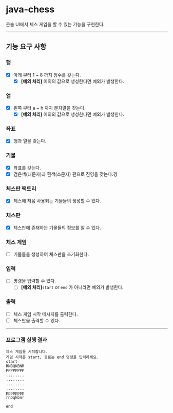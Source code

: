 # java-chess

콘솔 UI에서 체스 게임을 할 수 있는 기능을 구현한다.

---

## 기능 요구 사항

### 행
- [x] 아래 부터 1 ~ 8 까지 정수를 갖는다.
    - [x] **[예외 처리]** 이외의 값으로 생성한다면 예외가 발생한다.

### 열
- [x] 왼쪽 부터 a ~ h 까지 문자열을 갖는다.
    - [x] **[예외 처리]** 이외의 값으로 생성한다면 예외가 발생한다.

### 좌표
- [x] 행과 열을 갖는다.

### 기물
- [x] 좌표를 갖는다.
- [x] 검은색(대문자)과 흰색(소문자) 편으로 진영을 갖는다.경

### 체스판 팩토리
- [x] 체스에 처음 사용되는 기물들의 생성할 수 있다.

### 체스판
- [x] 체스판에 존재하는 기물들의 정보를 알 수 있다.

### 체스 게임
- [ ] 기물들을 생성하여 체스판을 초기화한다.

### 입력
- [ ] 명령을 입력할 수 있다.
    - [ ] **[예외 처리]**`start` or `end` 가 아니라면 예외가 발생한다.

### 출력
- [ ] 체스 게임 시작 메시지를 출력한다.
- [ ] 체스판을 출력할 수 있다.

---

### 프로그램 실행 결과

```shell
체스 게임을 시작합니다.
게임 시작은 start, 종료는 end 명령을 입력하세요.
start
RNBQKBNR
PPPPPPPP
........
........
........
........
pppppppp
rnbqkbnr

end
```

